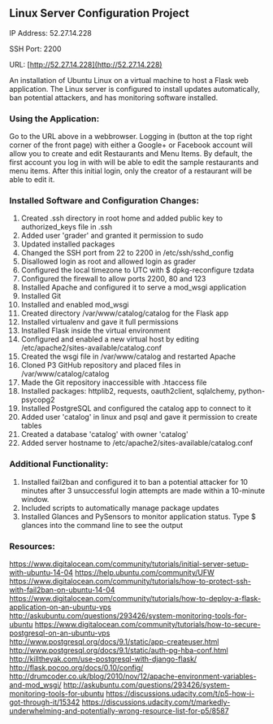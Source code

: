 ## Linux Server Configuration Project
IP Address: 52.27.14.228

SSH Port: 2200

URL: [http://52.27.14.228](http://52.27.14.228) 

An installation of Ubuntu Linux on a virtual machine to host a Flask web application.
The Linux server is configured to install updates automatically, ban potential 
attackers, and has monitoring software installed.

### Using the Application:
Go to the URL above in a webbrowser. Logging in (button at the top right 
corner of the front page) with either a Google+ or Facebook account will
allow you to create and edit Restaurants and Menu Items. By default, the
first account you log in with will be able to edit the sample restaurants
and menu items. After this initial login, only the creator of a restaurant
will be able to edit it.

### Installed Software and Configuration Changes:
1. Created .ssh directory in root home and added public key to authorized_keys file in .ssh
2. Added user 'grader' and granted it permission to sudo
3. Updated installed packages
4. Changed the SSH port from 22 to 2200 in /etc/ssh/sshd_config
5. Disallowed login as root and allowed login as grader
6. Configured the local timezone to UTC with $ dpkg-reconfigure tzdata
7. Configured the firewall to allow ports 2200, 80 and 123
8. Installed Apache and configured it to serve a mod_wsgi application
9. Installed Git
10. Installed and enabled mod_wsgi
11. Created directory /var/www/catalog/catalog for the Flask app
12. Installed virtualenv and gave it full permissions
13. Installed Flask inside the virtual environment
14. Configured and enabled a new virtual host by editing /etc/apache2/sites-available/catalog.conf
15. Created the wsgi file in /var/www/catalog and restarted Apache
16. Cloned P3 GitHub repository and placed files in /var/www/catalog/catalog
17. Made the Git repository inaccessible with .htaccess file 
18. Installed packages: httplib2, requests, oauth2client, sqlalchemy, python-psycopg2
19. Installed PostgreSQL and configured the catalog app to connect to it
20. Added user 'catalog' in linux and psql and gave it permission to create tables
21. Created a database 'catalog' with owner 'catalog'
22. Added server hostname to /etc/apache2/sites-available/catalog.conf	
	
### Additional Functionality:
1. Installed fail2ban and configured it to ban a potential attacker for
	10 minutes after 3 unsuccessful login attempts are made within a 10-minute window.
2. Included scripts to automatically manage package updates
3. Installed Glances and PySensors to monitor application status. Type $ glances into
the command line to see the output
	
### Resources:
https://www.digitalocean.com/community/tutorials/initial-server-setup-with-ubuntu-14-04
https://help.ubuntu.com/community/UFW
https://www.digitalocean.com/community/tutorials/how-to-protect-ssh-with-fail2ban-on-ubuntu-14-04
https://www.digitalocean.com/community/tutorials/how-to-deploy-a-flask-application-on-an-ubuntu-vps
http://askubuntu.com/questions/293426/system-monitoring-tools-for-ubuntu
https://www.digitalocean.com/community/tutorials/how-to-secure-postgresql-on-an-ubuntu-vps
http://www.postgresql.org/docs/9.1/static/app-createuser.html
http://www.postgresql.org/docs/9.1/static/auth-pg-hba-conf.html
http://killtheyak.com/use-postgresql-with-django-flask/
http://flask.pocoo.org/docs/0.10/config/
http://drumcoder.co.uk/blog/2010/nov/12/apache-environment-variables-and-mod_wsgi/
http://askubuntu.com/questions/293426/system-monitoring-tools-for-ubuntu
https://discussions.udacity.com/t/p5-how-i-got-through-it/15342
https://discussions.udacity.com/t/markedly-underwhelming-and-potentially-wrong-resource-list-for-p5/8587




